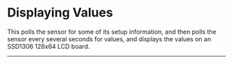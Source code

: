 # Displaying Values <!--! {#example_display_values} -->

This polls the sensor for some of its setup information, and then polls the sensor every several seconds for values, and displays the values on an SSD1306 128x64 LCD board.

_______

<!--! @section example_display_values_pio_config PlatformIO Configuration -->

<!--! @include{lineno} DisplayValues/platformio.ini -->

<!--! @section example_display_values_code The Complete Code -->

<!--! @include{lineno} DisplayValues/DisplayValues.ino -->
